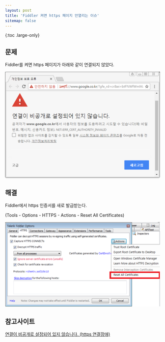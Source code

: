 ```yaml
---
layout: post
title: 'Fiddler 켜면 https 페이지 안열리는 이슈'
sitemap: false
---
```


{:toc .large-only}

## 문제

Fiddler를 켜면 https 페이지가 아래와 같이 연결되지 않았다.

<img src="/assets/img/blog/2022-01-27-fiddler-https_01.png">

## 해결

Fiddler에서 https 인증서를 새로 발급받는다.

(Tools - Options - HTTPS - Actions - Reset All Certificates)

<img src="/assets/img/blog/2022-01-27-fiddler-https_02.png">

## 참고사이트

[연결이 비공개로 설정되어 있지 않습니다. (https 연결장애)](https://m.blog.naver.com/PostView.naver?isHttpsRedirect=true&blogId=best798&logNo=221036498833)
